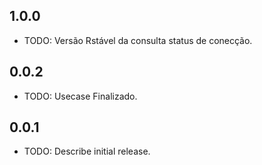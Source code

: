 ## 1.0.0

* TODO: Versão Rstável da consulta status de conecção.

## 0.0.2

* TODO: Usecase Finalizado.

## 0.0.1

* TODO: Describe initial release.
